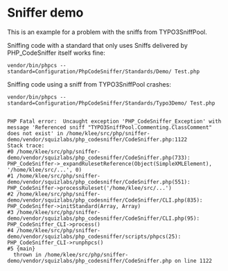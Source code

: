 # Sniffer demo

This is an example for a problem with the sniffs from TYPO3SniffPool.

Sniffing code with a standard that only uses Sniffs delivered by PHP_CodeSniffer itself works fine:

    vendor/bin/phpcs --standard=Configuration/PhpCodeSniffer/Standards/Demo/ Test.php

Sniffing code using a sniff from TYPO3SniffPool crashes:

    vendor/bin/phpcs --standard=Configuration/PhpCodeSniffer/Standards/Typo3Demo/ Test.php


    PHP Fatal error:  Uncaught exception 'PHP_CodeSniffer_Exception' with message 'Referenced sniff "TYPO3SniffPool.Commenting.ClassComment" does not exist' in /home/klee/src/php/sniffer-demo/vendor/squizlabs/php_codesniffer/CodeSniffer.php:1122
    Stack trace:
    #0 /home/klee/src/php/sniffer-demo/vendor/squizlabs/php_codesniffer/CodeSniffer.php(733): PHP_CodeSniffer->_expandRulesetReference(Object(SimpleXMLElement), '/home/klee/src/...', 0)
    #1 /home/klee/src/php/sniffer-demo/vendor/squizlabs/php_codesniffer/CodeSniffer.php(551): PHP_CodeSniffer->processRuleset('/home/klee/src/...')
    #2 /home/klee/src/php/sniffer-demo/vendor/squizlabs/php_codesniffer/CodeSniffer/CLI.php(835): PHP_CodeSniffer->initStandard(Array, Array)
    #3 /home/klee/src/php/sniffer-demo/vendor/squizlabs/php_codesniffer/CodeSniffer/CLI.php(95): PHP_CodeSniffer_CLI->process()
    #4 /home/klee/src/php/sniffer-demo/vendor/squizlabs/php_codesniffer/scripts/phpcs(25): PHP_CodeSniffer_CLI->runphpcs()
    #5 {main}
      thrown in /home/klee/src/php/sniffer-demo/vendor/squizlabs/php_codesniffer/CodeSniffer.php on line 1122
